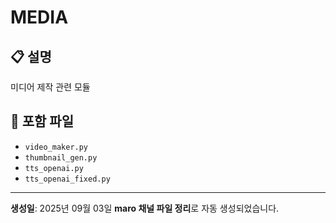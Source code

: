 # MEDIA

## 📋 설명

미디어 제작 관련 모듈

## 📁 포함 파일

- `video_maker.py`
- `thumbnail_gen.py`
- `tts_openai.py`
- `tts_openai_fixed.py`

---
**생성일**: 2025년 09월 03일
**maro 채널 파일 정리**로 자동 생성되었습니다.
